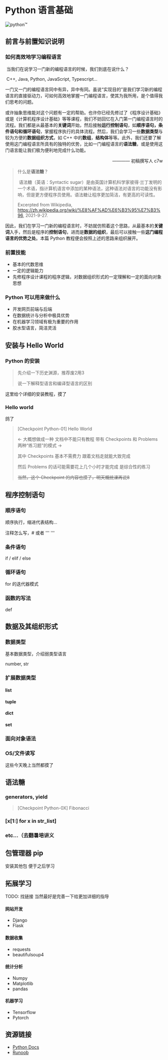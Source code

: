 # Python 语言基础

![python™](https://i.loli.net/2021/09/27/Cha4mLVvf6qbnlU.png)

## 前言与前置知识说明

### 如何高效地学习编程语言

​	当我们在说学习一门新的编程语言的时候，我们到底在说什么？

​	C++, Java, Python, JavaScript, Typescript...

​	一门又一门的编程语言同中有异，异中有同。虽说“实现目的”是我们学习新的编程语言的直接驱动力，可如何高效地掌握一门编程语言，使其为我所用，是个值得我们思考的问题。

​	或许抽象思维能对这个问题有一定的帮助。也许你已经先修过了《程序设计基础》或是《计算机程序设计基础》等等课程，我们不妨回忆在入门第一门编程语言时的流程。我们都是从最基本的**关键词**开始，然后接触**运行控制语句**，如**顺序语句，条件语句和循环语句**，掌握程序执行的具体流程。然后，我们会学习一些**数据类型**与较为方便的**数据组织方式**，如 C++ 中的**数组**，**结构体**等等。此外，我们还要了解使用这门编程语言所具有的独特的优势，比如一门编程语言的**语法糖**，或是使用这门语言能让我们极为便利地完成什么功能。

<p style="text-align: right">———— 初稿撰写人 c7w　　</p>

> 什么是**语法糖**？
>
> ​	语法糖（英语：Syntactic sugar）是由英国计算机科学家彼得·兰丁发明的一个术语，指计算机语言中添加的某种语法，这种语法对语言的功能没有影响，但是更方便程序员使用。语法糖让程序更加简洁，有更高的可读性。
>
> Excerpted from Wikipedia, https://zh.wikipedia.org/wiki/%E8%AF%AD%E6%B3%95%E7%B3%96, 2021-9-27.

​	因此，我们在学习一门新的编程语言时，不妨就仿照着这个思路，从最基本的**关键词**入手，然后是程序的**控制语句**，进而是**数据的组织**，最后可以接触一些**这门编程语言的优势之处**。本篇 Python 教程便会按照上述的思路来组织展开。

### 前置技能

+ 基本的代数思维
+ 一定的逻辑能力
+ 先修程序设计课程的程序逻辑，对数据组织形式的一定理解和一定的面向对象思想

### Python 可以用来做什么

+ 开发网页前端与后端
+ 在数据统计与分析中极具优势
+ 在机器学习领域有极为重要的作用
+ 胶水型语言，简洁灵活

## 安装与 Hello World

### Python 的安装

> 先介绍一下历史渊源，推荐废2用3
>
> 说一下解释型语言和编译型语言的区别

这里给个详细的安装教程，摸了

### Hello world

鸽了

> [Checkpoint Python-01] Hello World
>
> <- 大概想做成一种 文档中不能只有教程 带有 Checkpoints 和 Problems 两种“练习题”的模式 ->
>
> 其中 Checkpoints 基本不需费力 跟着文档走就能大致完成
>
> 然后 Problems 的话可能需要花上几个小时才能完成 是综合性的练习
>
> <s>当然，这个 Checkpoint 的内容也摸了，明天概统课再说8</s>



## 程序控制语句

### 顺序语句

顺序执行，缩进代表结构...

注释怎么写，# 或者 '''  '''

### 条件语句

if / elif / else

### 循环语句

for 的迭代器模式

### 函数的写法

def



## 数据及其组织形式

### 数据类型

基本数据类型，介绍弱类型语言

number, str

### 扩展数据类型

#### list

#### tuple

#### dict

#### set

### 面向对象语法

### OS/文件读写

这些今天晚上当然都摸了



## 语法糖

### generators, yield

> [Checkpoint Python-0X] Fibonacci

### [x[1:] for x in str_list]

### etc...（去翻暑培讲义

## 包管理器 pip

安装其他包 便于之后学习

## 拓展学习

TODO: 找链接 当然最好是完善一下给更加详细的指导

#### 网站开发

+ Django
+ Flask

#### 数据收集

+ requests
+ beautifulsoup4

#### 统计分析

+ Numpy
+ Matplotlib
+ pandas

#### 机器学习

+ Tensorflow
+ Pytorch

## 资源链接

+ [Python Docs](https://www.python.org/doc/)
+ [Runoob](https://www.runoob.com/python3/python3-tutorial.html)

